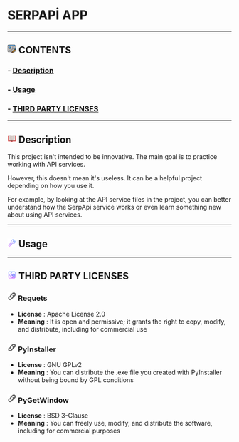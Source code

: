 # SERPAPİ APP

---
## ![a.png](IMAGES/a.png) CONTENTS
### - [Description](#dpng-description)
### - [Usage](#cpng-usage)
### - [THIRD PARTY LICENSES](#bpng-third-party-licenses)<br>

---
## ![d.png](IMAGES/d.png) Description
This project isn't intended to be innovative. The main goal is to practice working with API services.

However, this doesn't mean it's useless. It can be a helpful project depending on how you use it.

For example, by looking at the API service files in the project, you can better understand how the SerpApi service works or even learn something new about using API services.

---
## ![c.png](IMAGES/c.png) Usage

---
## ![b.png](IMAGES/b.png) THIRD PARTY LICENSES

### ![e.png](IMAGES/e.png) Requets
- **License** : Apache License 2.0
- **Meaning** : It is open and permissive; it grants the right to copy, modify, and distribute, including for commercial use<br>

### ![e.png](IMAGES/e.png) PyInstaller
- **License** : GNU GPLv2
- **Meaning** : You can distribute the .exe file you created with PyInstaller without being bound by GPL conditions <br>

### ![e.png](IMAGES/e.png) PyGetWindow
- **License** : BSD 3-Clause
- **Meaning** : You can freely use, modify, and distribute the software, including for commercial purposes

